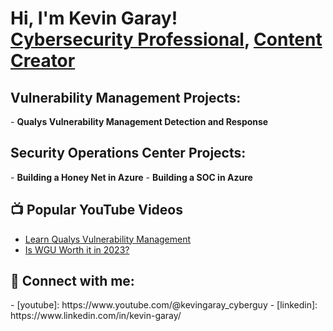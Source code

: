 <h1>Hi, I'm Kevin Garay! <br/><a href="https://www.linkedin.com/in/kevin-garay/">Cybersecurity Professional</a>, <a href="https://www.youtube.com/@kevingaray_cyberguy/featured">Content Creator</a></h1>

<h2>Vulnerability Management Projects:</h2>
- <b>Qualys Vulnerability Management Detection and Response</b>

<h2> Security Operations Center Projects:</h2>
- <b>Building a Honey Net in Azure</b>
- <b>Building a SOC in Azure</b>

<h2>📺 Popular YouTube Videos</h2>

- [Learn Qualys Vulnerability Management](https://www.youtube.com/watch?v=l5At5WDj7v0)
- [Is WGU Worth it in 2023?](https://www.youtube.com/watch?v=K768l3GiGh8)

<h2> 🤳 Connect with me:</h2>
- [youtube]: https://www.youtube.com/@kevingaray_cyberguy
- [linkedin]: https://www.linkedin.com/in/kevin-garay/

<!--
**slendymayne/slendymayne* is a ✨ _special_ ✨ repository because its `README.md` (this file) appears on your GitHub profile.

Here are some ideas to get you started:

- 🔭 I’m currently working on ...
- 🌱 I’m currently learning ...
- 👯 I’m looking to collaborate on ...
- 🤔 I’m looking for help with ...
- 💬 Ask me about ...
- 📫 How to reach me: ...
- 😄 Pronouns: ...
- ⚡ Fun fact: ...
-->
